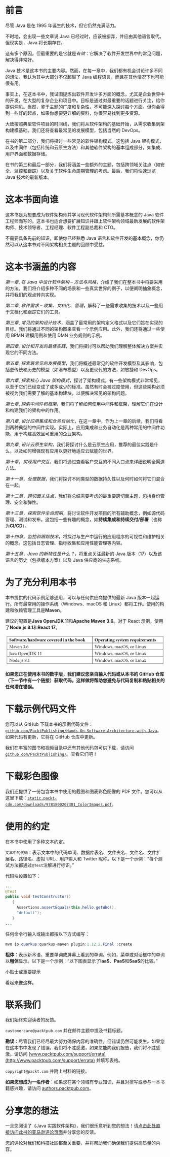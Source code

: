 # 前言

尽管 Java 是在 1995 年诞生的技术，但它仍然充满活力。

不时地，会出现一些文章说 Java 已经过时，应该被摒弃，并应由其他语言取代。但现实是，Java 将长期存在。

这有多个原因，但最重要的是它就是*有效*：它解决了软件开发世界中的常见问题，解决得非常好。

Java 技术是这本书的主要内容。然而，在每一章中，我们都有机会讨论许多不同的想法，我认为其中大部分不仅超越了 Java 编程语言，而且在其他情况下也可能很有用。

事实上，在这本书中，我试图提炼出软件开发许多方面的概念，尤其是企业世界中的开发，在大型的复杂企业和项目中。目标是通过对最重要的话题进行关注，给你提供洞见。当然，鉴于主题的广度和复杂性，不可能深入探讨每个方面。但你会得到一些好的起点，如果你想要更详细的资料，你很容易找到更多资源。

大致按照典型软件项目的时间线，我们将从软件架构的基础开始，从需求收集到架构建模基础。我们还将查看最常见的发展模型，包括当然的 DevOps。

在书的第二部分，我们将探讨一些常见的软件架构模式。这包括 Java 架构模式，以及中间件（包括传统和云原生方法）和其他软件架构的基本组成部分，如集成、用户界面和数据存储。

在书的第三和最后一部分，我们将涵盖一些额外的主题，包括跨领域关注点（如安全、监控和跟踪）以及关于软件生命周期管理的考虑。最后，我们将快速浏览 Java 技术的最新版本。

# 这本书面向谁

这本书是为想要成为软件架构师并学习现代软件架构师所需基本概念的 Java 软件工程师而写的。这本书也适合想要扩展知识并跟上软件架构领域最新发展的软件架构师、技术领导者、工程经理、软件工程副总裁和 CTO。

不需要具备先前的知识，即使你已经熟悉 Java 语言和软件开发的基本概念，你仍然可以从这本书对不同架构相关主题的回顾中受益。

# 这本书涵盖的内容

*第一章*, *在 Java 中设计软件架构 – 方法与风格*，介绍了我们在整本书中将要采用的方法。我们将介绍多种不同的场景和一些真实世界的例子，以便阐明抽象概念，并将我们的观点转向实现。 

*第二章*, *软件需求 – 收集、文档化、管理*，解释了一些需求收集的技术以及一些用于文档化和跟踪它们的工具。

*第三章*, *常见的架构设计技术*，涵盖了最常用的架构定义格式以及它们旨在实现的目标。我们将通过不同的架构图来查看一个示例应用。此外，我们还将通过一些使用 BPMN 建模用例和使用 DMN 业务规则的示例。

*第四章*, *设计和开发的最佳实践*，我们将探讨可以帮助我们理解整体解决方案并实现它的不同方法。

*第五章*, *探索最常见的发展模型*，我们将概述最常见的软件开发模型及其影响，包括更传统和历史的模型（如瀑布模型）以及更现代的方法，如敏捷和 DevOps。

*第六章*, *探索核心 Java 架构模式*，探讨了架构模式。有一些架构模式非常常见，以至于它们已经变成了或多或少的标准。虽然有时会被过度使用，但这些架构必须被视为我们需要了解的基本构建块，以便解决常见的架构问题。

*第七章*, *探索中间件和框架*，我们将了解如何使用中间件和框架，理解它们在设计和构建我们的架构中的作用。

*第八章*, *设计应用集成和业务自动化*，在这一章中，作为上一章的后续，我们将看到两种典型的中间件实现。实际上，应用集成和业务自动化是两种常用的中间件功能，用于构建高效且可重用的企业架构。

*第九章*, *设计云原生架构*，我们将探讨什么是云原生应用，推荐的最佳实践是什么，以及如何增强现有应用以更好地适应云赋能的世界。

*第十章*，*实现用户交互*，我们将通过查看客户交互的不同入口点来详细说明全渠道方法。

*第十一章*，*处理数据*，我们将探讨不同类型的数据持久性以及何时如何将它们混合在一起。

*第十二章*，*跨切面关注点*，我们将总结需要考虑的最重要跨切面主题，包括身份管理、安全和弹性。

*第十三章*，*探索软件生命周期*，将讨论软件开发项目的所有辅助概念，例如源代码管理、测试和发布。这包括一些有趣的概念，如**持续集成和持续交付/部署**（也称为**CI/CD**）。

*第十四章*，*监控和跟踪技术*，将探讨与生产中运行的应用程序的可视性和维护相关的概念。这包括日志管理、指标收集和应用性能管理等内容。

*第十五章*，*Java 的新特性是什么？*，将重点关注最新的 Java 版本（17）以及该语言的历史（包括版本方案）以及 Java 供应商的生态系统。

# 为了充分利用本书

本书提供的代码示例足够通用，可以与任何供应商提供的最新 Java 版本一起运行。所有最常用的操作系统（Windows、macOS 和 Linux）都将工作。使用的构建和依赖管理工具是**Maven**。

建议的配置是**Java OpenJDK 11**和**Apache Maven 3.6**。对于 React 示例，使用了**Node.js 8.1**和**React 17**。

![](img/01.jpg)

**如果您正在使用本书的数字版，我们建议您亲自输入代码或从本书的 GitHub 仓库（下一节中有一个链接）获取代码。这样做将帮助您避免与代码复制和粘贴相关的任何潜在错误。**

# 下载示例代码文件

您可以从 GitHub 下载本书的示例代码文件：[`github.com/PacktPublishing/Hands-On-Software-Architecture-with-Java`](https://github.com/PacktPublishing/Hands-On-Software-Architecture-with-Java)。如果代码有更新，它将在 GitHub 仓库中更新。

我们在丰富的图书和视频目录中还有其他代码包可供下载，请访问[`github.com/PacktPublishing/`](https://github.com/PacktPublishing/)。查看它们吧！

# 下载彩色图像

我们还提供了一份包含本书中使用的截图和图表彩色图像的 PDF 文件。您可以从这里下载：[`static.packt-cdn.com/downloads/9781800207301_ColorImages.pdf`](https://static.packt-cdn.com/downloads/9781800207301_ColorImages.pdf)。

# 使用的约定

在本书中使用了多种文本约定。

`文本中的代码`：表示文本中的代码单词、数据库表名、文件夹名、文件名、文件扩展名、路径名、虚拟 URL、用户输入和 Twitter 昵称。以下是一个示例：“每个测试方法都通过`@Test`注解进行标识。”

代码块设置如下：

```java
... 
@Test 
public void testConstructor() 
   { 
     Assertions.assertEquals(this.hello.getWho(),   
     "default"); 
   }
...
```

任何命令行输入或输出都按以下方式编写：

```java
mvn io.quarkus:quarkus-maven plugin:1.12.2.Final :create
```

**粗体**：表示新术语、重要单词或屏幕上看到的单词。例如，菜单或对话框中的单词以**粗体**显示。以下是一个示例：“以下图表显示了**IaaS**、**PaaS**和**SaaS**的比较。”

小贴士或重要提示

看起来像这样。

# 联系我们

我们始终欢迎读者的反馈。

`customercare@packtpub.com` 并在邮件主题中提及书籍标题。

**勘误**：尽管我们已经尽最大努力确保内容的准确性，但错误仍然可能发生。如果您在这本书中发现了错误，我们将不胜感激，如果您能向我们报告，我们将不胜感激。请访问 [www.packtpub.com/support/errata](http://www.packtpub.com/support/errata) 并填写表格。

`copyright@packt.com` 并附上材料的链接。

**如果您想成为一名作者**：如果您在某个领域有专业知识，并且对撰写或参与一本书籍感兴趣，请访问 [authors.packtpub.com](http://authors.packtpub.com)。

# 分享您的想法

一旦您阅读了《Java 实践软件架构》，我们很乐意听到您的想法！请[点击此处直接访问此书的亚马逊评论页面](https://packt.link/r/1-800-20730-1)并分享您的反馈。

您的评论对我们和科技社区都至关重要，并将帮助我们确保我们提供高质量的内容。
